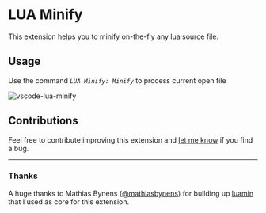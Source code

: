 # LUA Minify

This extension helps you to minify on-the-fly any lua source file.

## Usage

Use the command *`LUA Minify: Minify`* to process current open file

![vscode-lua-minify](https://github.com/informagico/vscode-lua-minify/blob/master/images/vscode-lua-minify.gif?raw=true)

## Contributions

Feel free to contribute improving this extension and [let me know](https://github.com/informagico/vscode-lua-minify/issues) if you find a bug.

---

### Thanks
A huge thanks to Mathias Bynens ([@mathiasbynens](https://github.com/mathiasbynens)) for building up [luamin](https://github.com/mathiasbynens/luamin) that I used as core for this extension.
